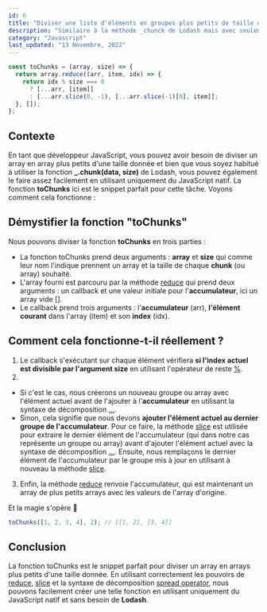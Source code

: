 ```yaml
---
id: 6
title: "Diviser une liste d'éléments en groupes plus petits de taille donnée."
description: "Similaire à la méthode _chunck de Lodash mais avec seulement du Javascript natif !"
category: "Javascript"
last_updated: "13 Novembre, 2022"
---
```


```js
const toChunks = (array, size) => {
  return array.reduce((arr, item, idx) => {
    return idx % size === 0
      ? [...arr, [item]]
      : [...arr.slice(0, -1), [...arr.slice(-1)[0], item]];
  }, []);
};
```

## Contexte

En tant que développeur JavaScript, vous pouvez avoir besoin de diviser un array en array plus petits d'une taille donnée et bien que vous soyez habitué à utiliser la fonction **\_.chunk(data, size)** de Lodash, vous pouvez également le faire assez facilement en utilisant  uniquement du JavaScript natif. La fonction **toChunks** ici est le snippet parfait pour cette tâche. Voyons comment cela fonctionne :

## Démystifier la fonction "toChunks"

Nous pouvons diviser la fonction **toChunks** en trois parties :
- La fonction toChunks prend deux arguments : **array** et **size** qui comme leur nom l'indique prennent un array et la taille de chaque **chunk** (ou array) souhaité.
- L'array fourni est parcouru par la méthode [reduce](https://developer.mozilla.org/en-US/docs/Web/JavaScript/Reference/Global_Objects/Array/Reduce) qui prend deux arguments : un callback et une valeur initiale pour l'**accumulateur**, ici un array vide [].
- Le callback prend trois arguments : l'**accumulateur** (arr), **l'élément courant** dans l'array (item) et son **index** (idx).

## Comment cela fonctionne-t-il réellement ?

1. Le callback s'exécutant sur chaque élément vérifiera **si l'index actuel est divisible par l'argument size** en utilisant l'opérateur de reste [%](https://developer.mozilla.org/en-US/docs/Web/JavaScript/Reference/Operators/Remainder).
2. 
  - Si c'est le cas, nous créerons un nouveau groupe ou array avec l'élément actuel avant de l'ajouter à l'**accumulateur** en utilisant la syntaxe de décomposition [...](https://developer.mozilla.org/en-US/docs/Web/JavaScript/Reference/Operators/Spread_syntax).
  - Sinon, cela signifie que nous devons **ajouter l'élément actuel au dernier groupe de l'accumulateur**. Pour ce faire, la méthode [slice](https://developer.mozilla.org/en-US/docs/Web/JavaScript/Reference/Global_Objects/Array/slice) est utilisée pour extraire le dernier élément de l'accumulateur (qui dans notre cas représente un groupe ou array) avant d'ajouter l'élément actuel avec la syntaxe de décomposition [...](https://developer.mozilla.org/en-US/docs/Web/JavaScript/Reference/Operators/Spread_syntax). Ensuite, nous remplaçons le dernier élément de l'accumulateur par le groupe mis à jour en utilisant à nouveau la méthode [slice](https://developer.mozilla.org/en-US/docs/Web/JavaScript/Reference/Global_Objects/Array/slice).

3. Enfin, la méthode [reduce](https://developer.mozilla.org/en-US/docs/Web/JavaScript/Reference/Global_Objects/Array/Reduce) renvoie l'accumulateur, qui est maintenant un array de plus petits arrays avec les valeurs de l'array d'origine.

Et la magie s'opère 🎉

```js
toChunks([1, 2, 3, 4], 2); // [[1, 2], [3, 4]]
```

## Conclusion

La fonction toChunks est le snippet parfait pour diviser un array en arrays plus petits d'une taille donnée. En utilisant correctement les pouvoirs de [reduce](https://developer.mozilla.org/en-US/docs/Web/JavaScript/Reference/Global_Objects/Array/Reduce), [slice](https://developer.mozilla.org/en-US/docs/Web/JavaScript/Reference/Global_Objects/Array/slice) et la syntaxe de décomposition [spread operator](https://developer.mozilla.org/en-US/docs/Web/JavaScript/Reference/Operators/Spread_syntax), nous pouvons facilement créer une telle fonction en utilisant uniquement du JavaScript natif et sans besoin de **Lodash**.

